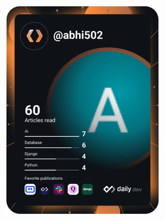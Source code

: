 <a href="https://app.daily.dev/abhinav_jha"><img src="https://github.com/AbhinavJha01/AbhinavJha01/blob/master/devcard.svg" width="400" alt="Abhinav Jha's Dev Card"/></a>
